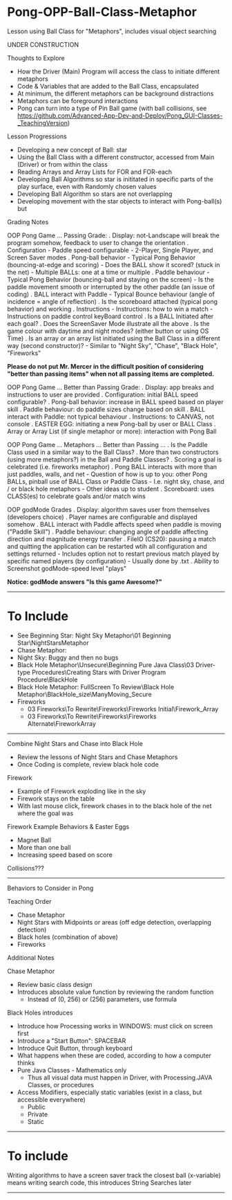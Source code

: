 # Pong-OPP-Ball-Class-Metaphor
Lesson using Ball Class for "Metaphors", includes visual object searching

UNDER CONSTRUCTION

Thoughts to Explore
- How the Driver (Main) Program will access the class to initiate different metaphors
- Code & Variables that are added to the Ball Class, encapsulated
- At minimum, the different metaphors can be background distractions
- Metaphors can be foreground interactions
- Pong can turn into a type of Pin Ball game (with ball collisions, see https://github.com/Advanced-App-Dev-and-Deploy/Pong_GUI-Classes-_TeachingVersion)

Lesson Progressions
- Developing a new concept of Ball: star
- Using the Ball Class with a different constructor, accessed from Main (Driver) or from within the class
- Reading Arrays and Array Lists for FOR and FOR-each
- Developing Ball Algorithms so star is inititated in specific parts of the play surface, even with Randomly chosen values
- Developing Ball Algorithm so stars are not overlapping
- Developing movement with the star objects to interact with Pong-ball(s) but

Grading Notes

OOP Pong Game ... Passing Grade:
  . Display: not-Landscape will break the program somehow, feedback to user to change the orientation
  . Configuration
    - Paddle speed configurable
    - 2-Player, Single Player, and Screen Saver modes
  . Pong-ball behavior
    - Typical Pong Behavior (bouncing-at-edge and scoring)
    - Does the BALL show it scored? (stuck in the net)
    - Multiple BALLs: one at a time or multiple
  . Paddle behaviour
    - Typical Pong Behavior (bouncing-ball and staying on the screen)
    - Is the paddle movement smooth or interrupted by the other paddle (an issue of coding)
  . BALL interact with Paddle
    - Typical Bounce behaviour (angle of incidence = angle of reflection)
  . Is the scoreboard attached (typical pong behavior) and working
  . Instructions
    - Instructions: how to win a match
    - Instructions on paddle control keyBoard control
  . Is a BALL Initiated after each goal?
  . Does the ScreenSaver Mode illustrate all the above
  . Is the game colour with daytime and night modes? (either button or using OS Time)
  . Is an array or an array list initiated using the Ball Class in a different way (second constructor)?
    - Similar to "Night Sky", "Chase", "Black Hole", "Fireworks"

**Please do not put Mr. Mercer in the difficult position of considering "better than passing items" when not all passing items are completed.**

OOP Pong Game ... Better than Passing Grade:
  . Display: app breaks and instructions to user are provided
  . Configuration: initial BALL speed configurable?
  . Pong-ball behavior: increase in BALL speed based on player skill
  . Paddle behaviour: do paddle sizes change based on skill
  . BALL interact with Paddle: not typical behaviour
  . Instructions: to CANVAS, not console
  . EASTER EGG: initiating a new Pong-ball by user or BALL Class
  . Array or Array List (if single metaphor or more): interaction with Pong Ball

OOP Pong Game ... Metaphors ... Better than Passing ...
  . Is the Paddle Class used in a similar way to the Ball Class?
  . More than two constructors (using more metaphors?) in the Ball and Paddle Classes?
  . Scoring a goal is celebrated (i.e. fireworks metaphor)
  . Pong BALL interacts with more than just paddles, walls, and net
    - Question of how is up to you: other Pong BALLs, pinball use of BALL Class or Paddle Class
    - I.e. night sky, chase, and / or black hole metaphors
    - Other ideas up to student
  . Scoreboard: uses CLASS(es) to celebrate goals and/or match wins

OOP godMode Grades
  . Display: algorithm saves user from themselves (developers choice)
  . Player names are configurable and displayed somehow
  . BALL interact with Paddle affects speed when paddle is moving ("Paddle Skill")
  . Paddle behaviour: changing angle of paddle affecting direction and magnitude energy transfer
  . FileIO (CS20): pausing a match and quitting the application can be restarted wtih all configuration and settings returned
    - Includes option not to restart previous match played by specific named players (by configuration)
    - Usually done by .txt
  . Ability to Screenshot godMode-speed level "plays"

**Notice: godMode answers "Is this game Awesome?"**

---

# To Include
- See Beginning Star: Night Sky Metaphor\01 Beginning Star\NightStarsMetaphor
- Chase Metaphor:
- Night Sky: Buggy and then no bugs
- Black Hole Metaphor\Unsecure\Beginning Pure Java Class\03 Driver-type Procedures\Creating Stars with Driver Program Procedure\BlackHole
- Black Hole Metaphor: FullScreen To Review\Black Hole Metaphor\BlackHole_size\ManyMoving_Secure
- Fireworks
  - 03 Fireworks\To Rewrite\Fireworks\Fireworks Initial\Firework_Array
  - 03 Fireworks\To Rewrite\Fireworks\Fireworks Alternate\FireworkArray


---

Combine Night Stars and Chase into Black Hole
- Review the lessons of Night Stars and Chase Metaphors
- Once Coding is complete, review black hole code

Firework
- Example of Firework exploding like in the sky
- Firework stays on the table
- With last mouse click, firework chases in to the black hole of the net where the goal was

Firework Example Behaviors & Easter Eggs
- Magnet Ball
- More than one ball
- Increasing speed based on score

Collisions???

---


Behaviors to Consider in Pong

Teaching Order
- Chase Metaphor
- Night Stars with Midpoints or areas (off edge detection, overlapping detection)
- Black holes (combination of above)
- Fireworks

Additional Notes

Chase Metaphor
- Review basic class design
- Introduces absolute value function by reviewing the random function
  - Instead of (0, 256) or (256) parameters, use formula

Black Holes introduces
- Introduce how Processing works in WINDOWS: must click on screen first
- Introduce a "Start Button": SPACEBAR
- Introduce Quit Button, through keyboard
- What happens when these are coded, according to how a computer thinks
- Pure Java Classes - Mathematics only
  - Thus all visual data must happen in Driver, with Processing.JAVA Classes, or procedures
- Access Modifiers, especially static variables (exist in a class, but accessible everywhere)
  - Public
  - Private
  - Static

---

# To include

Writing algorithms to have a screen saver track the closest ball (x-variable) means writing search code, this introduces String Searches later

---
